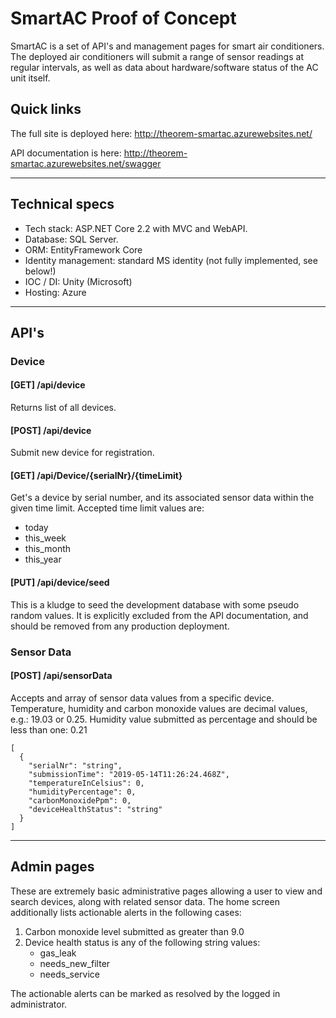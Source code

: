 # SmartAC Proof of Concept

SmartAC is a set of API's and management pages for smart air conditioners.  The deployed air conditioners will submit a range of sensor readings at regular intervals, as well as data about hardware/software status of the AC unit itself.

## Quick links
The full site is deployed here:
http://theorem-smartac.azurewebsites.net/

API documentation is here:
http://theorem-smartac.azurewebsites.net/swagger

---

## Technical specs
* Tech stack: ASP.NET Core 2.2 with MVC and WebAPI.
* Database: SQL Server.
* ORM: EntityFramework Core
* Identity management:  standard MS identity  (not fully implemented, see below!)
* IOC / DI:  Unity (Microsoft)
* Hosting:  Azure

---

## API's

### Device
#### [GET] /api/device
Returns list of all devices.

#### [POST] /api/device
Submit new device for registration.

#### [GET] /api/Device/{serialNr}/{timeLimit}
Get's a device by serial number, and its associated sensor data within the given time limit.
Accepted time limit values are:
- today
- this_week
- this_month
- this_year

#### [PUT] /api/device/seed
This is a kludge to seed the development database with some pseudo random values.  It is explicitly excluded from the API documentation, and should be removed from any production deployment.

### Sensor Data
#### [POST] /api/sensorData
Accepts and array of sensor data values from a specific device.  
Temperature, humidity and carbon monoxide values are decimal values, e.g.:  19.03 or 0.25.
Humidity value submitted as percentage and should be less than one: 0.21

```
[
  {
    "serialNr": "string",
    "submissionTime": "2019-05-14T11:26:24.468Z",
    "temperatureInCelsius": 0,
    "humidityPercentage": 0,
    "carbonMonoxidePpm": 0,
    "deviceHealthStatus": "string"
  }
]
```

---
## Admin pages
These are extremely basic administrative pages allowing a user to view and search devices, along with related sensor data.  The home screen additionally lists actionable alerts in the following cases:
1. Carbon monoxide level submitted as greater than 9.0
2. Device health status is any of the following string values:
    * gas_leak
    * needs_new_filter
    * needs_service

The actionable alerts can be marked as resolved by the logged in administrator.
